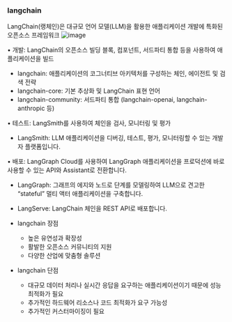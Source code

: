 ### langchain
LangChain(랭체인)은 대규모 언어 모델(LLM)을 활용한 애플리케이션 개발에 특화된 오픈소스 프레임워크
![image](https://github.com/user-attachments/assets/d602f1f8-6d00-47db-863f-543947438470)


• 개발: LangChain의 오픈소스 빌딩 블록, 컴포넌트, 서드파티 통합 등을 사용하여 애플리케이션을 빌드
  - langchain: 애플리케이션의 코그너티브 아키텍처를 구성하는 체인, 에이전트 및 검색 전략
  - langchain-core: 기본 추상화 및 LangChain 표현 언어
  - langchain-community: 서드파티 통합 (langchain-openai, langchain-anthropic 등)

• 테스트: LangSmith를 사용하여 체인을 검사, 모니터링 및 평가
  - LangSmith: LLM 애플리케이션을 디버깅, 테스트, 평가, 모니터링할 수 있는 개발자 플랫폼입니다.

• 배포: LangGraph Cloud를 사용하여 LangGraph 애플리케이션을 프로덕션에 바로 사용할 수 있는 API와 Assistant로 전환합니다.
  - LangGraph: 그래프의 에지와 노드로 단계를 모델링하여 LLM으로 견고한 “stateful” 멀티 액터 애플리케이션을 구축합니다.
  - LangServe: LangChain 체인을 REST API로 배포합니다.


- langchain 장점
  - 높은 유연성과 확장성
  - 활발한 오픈소스 커뮤니티의 지원
  - 다양한 산업에 맞춤형 솔루션

- langchain 단점
  - 대규모 데이터 처리나 실시간 응답을 요구하는 애플리케이션이기 때문에 성능 최적화가 필요
  - 추가적인 하드웨어 리소스나 코드 최적화가 요구 가능성
  - 추가적인 커스터마이징이 필요

